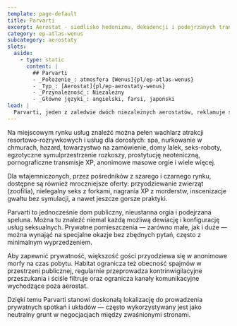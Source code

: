 ```yaml
---
template: page-default
title: Parvarti
excerpt: Aerostat - siedlisko hedonizmu, dekadencji i podejrzanych transakcji 
category: ep-atlas-wenus
subcategory: aerostaty
slots:
  aside:
    - type: static
      content: |
        ## Parvarti
        - _Położenie_: atmosfera [Wenus]{pl/ep-atlas-wenus}
        - _Typ_: [Aerostat]{pl/ep-aerostaty-wenus}
        - _Przynależność_: Niezależny
        - _Główne języki_: angielski, farsi, japoński
lead: |
  Parvarti, jeden z zaledwie dwóch niezależnych aerostatów, reklamuje się jako miejsce, gdzie marzenia stają się rzeczywistością. Znany jest z raczej podejrzanej reputacji — jako coś w rodzaju klubu swingersów Układu Wewnętrznego lub habitatowej dzielnicy czerwonych latarni, która zaspokaja niemal każdą fantazję, fetysz czy dewiację — z gwarancją dyskrecji.
---
```

Na miejscowym rynku usług znaleźć można pełen wachlarz atrakcji resortowo-rozrywkowych i usług dla dorosłych: spa, nurkowanie w chmurach, hazard, towarzystwo na zamówienie, domy lalek, seks-roboty, egzotyczne symulprzestrzenie rozkoszy, prostytucję neoteniczną, pornograficzne transmisje XP, anonimowe masowe orgie i wiele więcej.

Dla wtajemniczonych, przez pośredników z szarego i czarnego rynku, dostępne są również mroczniejsze oferty: przyodziewanie zwierząt (zoofilia), nielegalny seks z forkami, nagrania XP z morderstw, inscenizacje gwałtu bez symulacji, a nawet jeszcze gorsze praktyki.

Parvarti to jednocześnie dom publiczny, nieustanna orgia i podejrzana speluna. Można tu znaleźć niemal każdą możliwą dewiację i konfigurację usług seksualnych. Prywatne pomieszczenia — zarówno małe, jak i duże — można wynająć na specjalne okazje bez zbędnych pytań, często z minimalnym wyprzedzeniem.

Aby zapewnić prywatność, większość gości przyodziewa się w anonimowe morfy na czas pobytu. Habitat ogranicza też obecność spajmów w przestrzeni publicznej, regularnie przeprowadza kontrinwigilacyjne przeszukania i ściśle filtruje oraz ogranicza kanały komunikacyjne wychodzące poza aerostat.

Dzięki temu Parvarti stanowi doskonałą lokalizację do prowadzenia prywatnych spotkań i układów — często wykorzystywany jest jako neutralny grunt w negocjacjach między zwaśnionymi stronami.